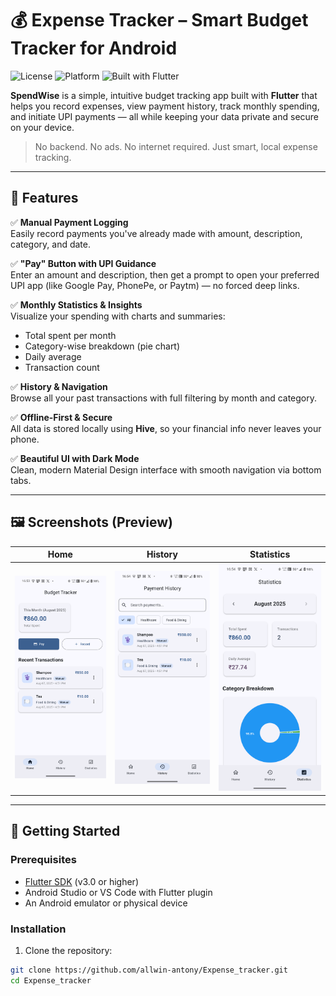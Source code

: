 # 💰 Expense Tracker – Smart Budget Tracker for Android

![License](https://img.shields.io/badge/license-MIT-blue.svg )
![Platform](https://img.shields.io/badge/platform-Android-blue )
![Built with Flutter](https://img.shields.io/badge/built%20with-Flutter-blueviolet )

**SpendWise** is a simple, intuitive budget tracking app built with **Flutter** that helps you record expenses, view payment history, track monthly spending, and initiate UPI payments — all while keeping your data private and secure on your device.

> No backend. No ads. No internet required. Just smart, local expense tracking.

---

## 📱 Features

✅ **Manual Payment Logging**  
Easily record payments you've already made with amount, description, category, and date.

✅ **"Pay" Button with UPI Guidance**  
Enter an amount and description, then get a prompt to open your preferred UPI app (like Google Pay, PhonePe, or Paytm) — no forced deep links.

✅ **Monthly Statistics & Insights**  
Visualize your spending with charts and summaries:
- Total spent per month
- Category-wise breakdown (pie chart)
- Daily average
- Transaction count

✅ **History & Navigation**  
Browse all your past transactions with full filtering by month and category.

✅ **Offline-First & Secure**  
All data is stored locally using **Hive**, so your financial info never leaves your phone.

✅ **Beautiful UI with Dark Mode**  
Clean, modern Material Design interface with smooth navigation via bottom tabs.

---

## 🖼️ Screenshots (Preview)

| Home | History | Statistics |
|------|--------|------------|
| ![Home](screenshots/home.png) | ![History](screenshots/history.png) | ![Stats](screenshots/stats.png) |

---

## 🚀 Getting Started

### Prerequisites
- [Flutter SDK](https://flutter.dev/docs/get-started/install ) (v3.0 or higher)
- Android Studio or VS Code with Flutter plugin
- An Android emulator or physical device

### Installation

1. Clone the repository:
```bash
git clone https://github.com/allwin-antony/Expense_tracker.git 
cd Expense_tracker